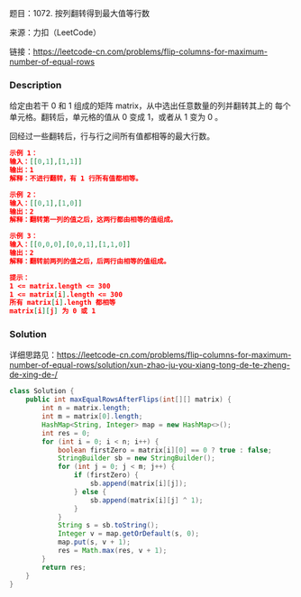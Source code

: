 题目：1072. 按列翻转得到最大值等行数

来源：力扣（LeetCode）

链接：https://leetcode-cn.com/problems/flip-columns-for-maximum-number-of-equal-rows


### Description

给定由若干 0 和 1 组成的矩阵 matrix，从中选出任意数量的列并翻转其上的 每个 单元格。翻转后，单元格的值从 0 变成 1，或者从 1 变为 0 。

回经过一些翻转后，行与行之间所有值都相等的最大行数。

 ```json
 示例 1：
 输入：[[0,1],[1,1]]
 输出：1
 解释：不进行翻转，有 1 行所有值都相等。
 
 示例 2：
 输入：[[0,1],[1,0]]
 输出：2
 解释：翻转第一列的值之后，这两行都由相等的值组成。
 
 示例 3：
 输入：[[0,0,0],[0,0,1],[1,1,0]]
 输出：2
 解释：翻转前两列的值之后，后两行由相等的值组成。
 
 提示：
 1 <= matrix.length <= 300
 1 <= matrix[i].length <= 300
 所有 matrix[i].length 都相等
 matrix[i][j] 为 0 或 1
 ```



### Solution

详细思路见：https://leetcode-cn.com/problems/flip-columns-for-maximum-number-of-equal-rows/solution/xun-zhao-ju-you-xiang-tong-de-te-zheng-de-xing-de-/

```java
class Solution {
    public int maxEqualRowsAfterFlips(int[][] matrix) {
        int n = matrix.length;
        int m = matrix[0].length;
        HashMap<String, Integer> map = new HashMap<>();
        int res = 0;
        for (int i = 0; i < n; i++) {
            boolean firstZero = matrix[i][0] == 0 ? true : false;
            StringBuilder sb = new StringBuilder();
            for (int j = 0; j < m; j++) {
                if (firstZero) {
                    sb.append(matrix[i][j]);
                } else {
                    sb.append(matrix[i][j] ^ 1);
                }
            }
            String s = sb.toString();
            Integer v = map.getOrDefault(s, 0);
            map.put(s, v + 1);
            res = Math.max(res, v + 1);
        }
        return res;
    }
}
```

